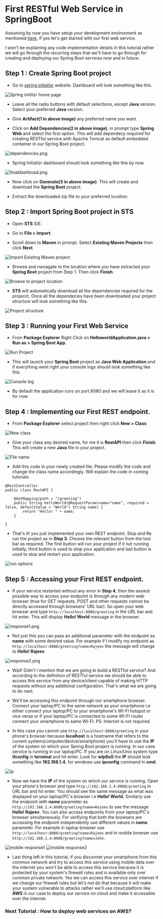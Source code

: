# First RESTful Web Service in SpringBoot

Assuming by now you have setup your development environment as mentioned [here](https://github.com/rajeev29five/Microservice-Architecture-Practical-Implementation#prerequisites), if yes let's get started with our first web service.

I won't be explaining any code implementation details in this tutorial rather we will go through the recurring steps that we'll have to go through for creating and deploying our Spring Boot services now and in future.

## Step 1 : Create Spring Boot project

* Go to [spring initializr](https://start.spring.io/) website. Dashboard will look something like this.

![Spring initilizr home page](src/main/resources/static/springinitializr.png)

* Leave all the radio buttons with default selections, except **Java** version. Select your preferred **Java** version.

* Give **Artifact(1 in above image)** any preferred name you want.

* Click on **Add Dependencies(2 in above image)**, in prompt type **Spring Web** and select the first option. This will add dependecy required for creating RESTful service with Apache Tomcat as default embedded container in our Spring Boot project. 

![dependencies.png](src/main/resources/static/dependencies.png)

* Spring Initializr dashboard should look something like this by now.

![finaldashboad.png](src/main/resources/static/finaldashboard.png)

* Now click on **Generate(3 in above image)**. This will create and download the **Spring Boot** project.

* Extract the downloaded zip file to your preferred location.

## Step 2 : Import Spring Boot project in STS

* Open **STS** IDE.

* Go to **File > Import**. 

* Scroll down to **Maven** in prompt. Select **Existing Maven Projects** then click **Next**.

![Import Existing Maven project](src/main/resources/static/mavenproject.png)

* Browse and naviagate to the location where you have extracted your **Spring Boot** project from Step 1. Then click **Finish**.

![Browse to project location](src/main/resources/static/browse.png)

* **STS** will automatically download all the dependencies required for the projecct. Once all the dependecies have been downloaded your project structure will look something like this.

![Project structure](src/main/resources/static/structure.png)

## Step 3 : Running your First Web Service

* From **Package Explorer** Right Click on **HelloworldApplication.java > Run as > Spring Boot App**.

![Run Project](src/main/resources/static/run.png)

* This will launch your **Spring Boot** project as **Java Web Application** and if everything went right your console logs should look something like this.

![Console log](src/main/resources/static/launch.png)

* By default the application runs on port 8080 and we will leave it as it is for now.

## Step 4 : Implementing our First REST endpoint.

* From **Package Explorer** select project then right click **New > Class** 

![New class](src/main/resources/static/newclass.png)

* Give your class any desired name, for me it is **RestAPI** then click **Finish**. This will create a new **Java** file in your project.

![File name](src/main/resources/static/filename.png)

* Add this code in your newly created file. Please modify the code and change the class name accordingly. Will explain the code in coming tutorials.

```
@RestController
public class RestAPI {

    @GetMapping(path = "/greeting")
    public String helloWorld(@RequestParam(name="name", required = false, defaultValue = "World") String name) {
        return "Hello! " + name;
    }

}
```

* That's it! you just implemented your own REST endpoint. Stop and Re run the project as in **Step 3**. Choose the relevant button from the tool bar as required. The first button will run your project if it not running initially, third button is used to stop your application and last button is used to stop and restart your application.

![run options](src/main/resources/static/runoptions.png)

## Step 5 : Accessing your First REST endpoint.

* If your service restarted without any error in **Step 4**, then the easiest possible way to access your endpoint is through any modern web browser (true for GET requests, POST and other requests cannot be directly accessed through browsers' URL bar). So open your web browser and type `http://localhost:8080/greeting` in the URL bar and hit enter. This will display **Hello! World** message in the browser.

![response1.png](src/main/resources/static/response1.png)

* Not just this you can pass an additional parameter with the endpoint as **name** with some desired value. For example if I modify my endpoint as `http://localhost:8080/greeting?name=Rajeev` the message will change to **Hello! Rajeev**.

![response2.png](src/main/resources/static/response2.png)

* Wait! Didn't I mention that we are going to build a RESTful service? And according to the definition of RESTful service we should be able to access this service from any device/client capable of making HTTP requests without any additional configuration. That's what we are going to do next.

* We'll be accessing this endpoint through our smartphone browser. Connect your laptop/PC to the same network as your smartphone i.e either connect your laptop/PC to your smartphone's WI-FI hotspot or vice versa or if your laptop/PC is connected to some WI-FI router connect your smartphone to same WI-FI. PS: Internet is not required.

* In this case you cannot use `http://localhost:8080/greeting` in your phone's browser because **localhost** is a hostname that refers to the current system(computer/device/smartphone) you'll have to use the **IP** of the system on which your Spring Boot project is running. In our case service is running in our laptop/PC. If you are on Linux/Unix system type **ifconfig** in **terminal** and hit enter. Look for **wlp6s0** the **IP** should look something like **192.168.1.4**, for windows use **ipconfig** command in **cmd**.

![ip](src/main/resources/static/ip.png)

* Now we have the **IP** of the system on which our service is running. Open your phone's browser and type `http://192.168.1.4:8080/greeting` in URL bar and hit enter. You should see the same message as what was displayed on your laptop/PC's browser i.e **Hello! World**. Similarly use the endpoint with **name** parameter as `http://192.168.1.4:8080/greeting?name=Rajeev` to see the message **Hello! Rajeev**. You can also access endpoints from your laptop/PC's browser simultaneously. For verifying that both the browsers are accessing the endpoint independently use different values in **name** parameter. For example in laptop browser use `http://localhost:8080/greeting?name=Rajeev` and in mobile browser use `http://192.168.1.4:8080/greeting?name=John`. 

![mobile response1](src/main/resources/static/mobile1.png) ![mobile response2](src/main/resources/static/mobile2.png)

* Last thing left in this tutorial, if you disconnet your smartphone from this common network and try to access this service using mobile data over the internet you won't be able to access this service because it is protected by your system's firewall rules and is available only over common private network. Yes we can access this service over internet if we change our firewall rules but let's not do that because it will make your system vulnerable to attacks rather we'll use cloud platform like **AWS** in our case to deploy our service on cloud and make it accessible over the internet.


### Next Tutorial : How to deploy web services on AWS? 
